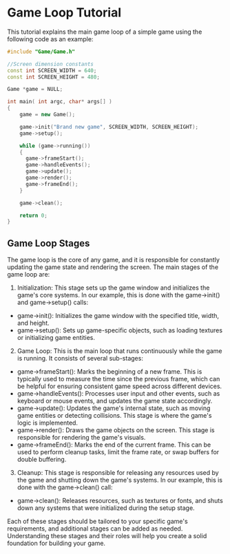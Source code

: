 # Game Loop Tutorial

This tutorial explains the main game loop of a simple game using the following code as an example:

```cpp
#include "Game/Game.h"

//Screen dimension constants
const int SCREEN_WIDTH = 640;
const int SCREEN_HEIGHT = 480;

Game *game = NULL;

int main( int argc, char* args[] )
{
    game = new Game();

    game->init("Brand new game", SCREEN_WIDTH, SCREEN_HEIGHT);
    game->setup();

    while (game->running())
    {
      game->frameStart();
      game->handleEvents();
      game->update();
      game->render();
      game->frameEnd();
    }

    game->clean();

    return 0;
}
```

## Game Loop Stages
The game loop is the core of any game, and it is responsible for constantly updating the game state and rendering the screen. The main stages of the game loop are:

1. Initialization: This stage sets up the game window and initializes the game's core systems. In our example, this is done with the game->init() and game->setup() calls:
  * game->init(): Initializes the game window with the specified title, width, and height.
  * game->setup(): Sets up game-specific objects, such as loading textures or initializing game entities.

2. Game Loop: This is the main loop that runs continuously while the game is running. It consists of several sub-stages:
  * game->frameStart(): Marks the beginning of a new frame. This is typically used to measure the time since the previous frame, which can be helpful for ensuring consistent game speed across different devices.
  * game->handleEvents(): Processes user input and other events, such as keyboard or mouse events, and updates the game state accordingly.
  * game->update(): Updates the game's internal state, such as moving game entities or detecting collisions. This stage is where the game's logic is implemented.
  * game->render(): Draws the game objects on the screen. This stage is responsible for rendering the game's visuals.
  * game->frameEnd(): Marks the end of the current frame. This can be used to perform cleanup tasks, limit the frame rate, or swap buffers for double buffering.

3. Cleanup: This stage is responsible for releasing any resources used by the game and shutting down the game's systems. In our example, this is done with the game->clean() call:
  * game->clean(): Releases resources, such as textures or fonts, and shuts down any systems that were initialized during the setup stage.

Each of these stages should be tailored to your specific game's requirements, and additional stages can be added as needed. Understanding these stages and their roles will help you create a solid foundation for building your game.